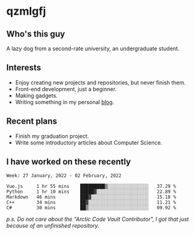 # qzmlgfj

## Who's this guy

A lazy dog from a second-rate university, an undergraduate student.

## Interests

* Enjoy creating new projects and repositories, but never finish them.
* Front-end development, just a beginner.
* Making gadgets.
* Writing something in my personal [blog](https://blog.qzmlgfj.ml/).

## Recent plans

* Finish my graduation project.
* Write some introductory articles about Computer Science.

<!--
* Try to develop a website for [Anime4KCPP](https://github.com/TianZerL/Anime4KCPP).
* Develop a Markdown renderer which user can customize its css, of course it is GUI-based.~~(If I could finish  it before getting bored)~~
* Work with my [teammates](https://github.com/SWJTU-Lazy-Dogs).
* Find something interests me, as a hobby after finishing my ~~boring~~ homework.
-->

## I have worked on these recently

<!--START_SECTION:waka-->
```text
Week: 27 January, 2022 - 02 February, 2022

Vue.js     1 hr 55 mins    █████████▒░░░░░░░░░░░░░░░   37.29 % 
Python     1 hr 10 mins    █████▓░░░░░░░░░░░░░░░░░░░   22.89 % 
Markdown   46 mins         ███▓░░░░░░░░░░░░░░░░░░░░░   15.18 % 
C++        34 mins         ██▓░░░░░░░░░░░░░░░░░░░░░░   11.21 % 
C#         30 mins         ██▒░░░░░░░░░░░░░░░░░░░░░░   09.92 % 
```
<!--END_SECTION:waka-->

*p.s.  Do not care about the "Arctic Code Vault Contributor", I got that just because of an unfinished repository.*

<!--
**qzmlgfj/qzmlgfj** is a ✨ _special_ ✨ repository because its `README.md` (this file) appears on your GitHub profile.

Here are some ideas to get you started:

- 🔭 I’m currently working on ...
- 🌱 I’m currently learning ...
- 👯 I’m looking to collaborate on ...
- 🤔 I’m looking for help with ...
- 💬 Ask me about ...
- 📫 How to reach me: ...
- 😄 Pronouns: ...
- ⚡ Fun fact: ...
-->
